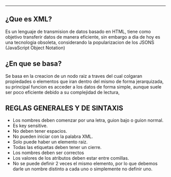
---
## **¿Que es XML?**

Es un lenguaje de transmision de datos basado en HTML, tiene como objetivo transferir datos de manera eficiente, sin embargo a dia de hoy es una tecnologia obsoleta, considerando la popularizacion de los JSONS (JavaScript Object Notation)

## **¿En que se basa?**

Se basa en la creacion de un nodo raiz a traves del cual colgaran propiedades o elementos que iran dentro del mismo de forma jerarquizada, su principal funcion es acceder a los datos de forma simple, aunque suele ser poco eficiente debido a su complejidad de lectura,

## **REGLAS GENERALES Y DE SINTAXIS**

- Los nombres deben comenzar por una letra, guion bajo o guion normal. 
- Es key sensitive.
- No deben tener espacios.
- No pueden iniciar con la palabra XML.
- Solo puede haber un elemento raiz.
- Todas las etiquetas deben tener un cierre.
- Los nombres deben ser correctos
- Los valores de los atributos deben estar entre comillas.
- No se puede definir 2 veces el mismo elemento, por lo que debemos darle un nombre distinto a cada uno o simplemente no definir uno. 


